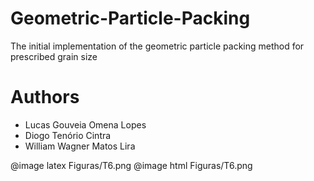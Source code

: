 <!-- $theme: gaia -->
# Geometric-Particle-Packing
The initial implementation of the geometric particle packing method for prescribed grain size

# Authors
  * Lucas Gouveia Omena Lopes
  * Diogo Tenório Cintra
  * William Wagner Matos Lira

@image latex Figuras/T6.png
@image html Figuras/T6.png
